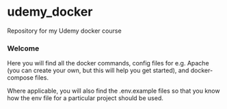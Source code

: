 # udemy_docker
Repository for my Udemy docker course

### Welcome

Here you will find all the docker commands, config files for e.g. Apache (you can create your own, but this will help you get started), and docker-compose files.

Where applicable, you will also find the .env.example files so that you know how the env file for a particular project should be used.
